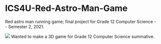 # ICS4U-Red-Astro-Man-Game
Red astro man running game; final project for Grade 12 Computer Science -- Semester 2, 2021.

![](https://media3.giphy.com/media/KTiqqyHlJSmMwW2EpI/giphy.gif?cid=790b7611da4f57a368a512e2f73d15e7d6a0ae7dbdff0d5e&rid=giphy.gif&ct=g)
Wanted to make a 3D game for Grade 12 Computer Science summative.
